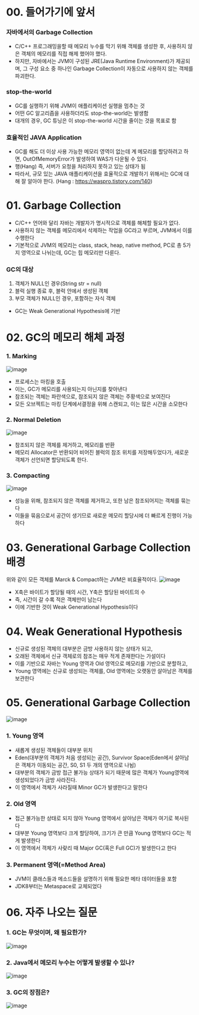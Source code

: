 # 00. 들어가기에 앞서
### 자바에서의 Garbage Collection
- C/C++ 프로그래밍을할 때 메모리 누수를 막기 위해 객체를 생성한 후, 사용하지 않은 객체의 메모리를 직접 해제 했어야 했다.
- 하지만, 자바에서는 JVM이 구성된 JRE(Java Runtime Environment)가 제공되며, 그 구성 요소 중 하나인 Garbage Collection이 자동으로 사용하지 않는 객체를 파괴한다.

### stop-the-world
- GC를 실행하기 위해 JVM이 애플리케이션 실행을 멈추는 것
- 어떤 GC 알고리즘을 사용하더라도 stop-the-world는 발생함
- 대개의 경우, GC 튜닝은 이 stop-the-world 시간을 줄이는 것을 목표로 함

### 효율적인 JAVA Application
- GC를 해도 더 이상 사용 가능한 메모리 영역이 없는데 계 메모리를 할당하려고 하면, OutOfMemoryError가 발생하여 WAS가 다운될 수 있다.
- 행(Hang) 즉, 서버가 요청을 처리하지 못하고 있는 상태가 됨
- 따라서, 규모 있는 JAVA 애플리케이션을 효율적으로 개발하기 위해서는 GC에 대해 잘 알아야 한다.
(Hang : https://waspro.tistory.com/140)

# 01. Garbage Collection
- C/C++ 언어와 달리 자바는 개발자가 명시적으로 객체를 해체할 필요가 없다.
- 사용하지 않는 객체를 메모리에서 삭제하는 작업을 GC라고 부르며, JVM에서 이를 수행한다
- 기본적으로 JVM의 메모리는 class, stack, heap, native method, PC로 총 5가지 영역으로 나뉘는데, GC는 힙 메모리만 다룬다.

### GC의 대상
1. 객체가 NULL인 경우(String str = null)
2. 블럭 실행 종료 후, 블럭 안에서 생성된 객체
3. 부모 객체가 NULL인 경우, 포함하는 자식 객체
- GC는 Weak Generational Hypothesis에 기반

# 02. GC의 메모리 해체 과정
### 1. Marking
![image](https://github.com/user-attachments/assets/10af13d7-ec63-43e0-a303-7e9175fce759)
- 프로세스는 마킹을 호출
- 이는, GC가 메모리를 사용되는지 아닌지를 찾아낸다
- 참조되는 객체는 파란색으로, 참조되지 않은 객체는 주황색으로 보여진다
- 모든 오브젝트는 마킹 단계에서결정을 위해 스캔되고, 이는 많은 시간을 소모한다

### 2. Normal Deletion
![image](https://github.com/user-attachments/assets/0786f8e4-e35b-4910-a558-8e36684f7d52)
- 참조되지 않은 객체를 제거하고, 메모리를 반환
- 메모리 Allocator은 반환되어 비어진 블럭의 참조 위치를 저장해두었다가, 새로운 객체가 선언되면 할당되도록 한다.

### 3. Compacting
![image](https://github.com/user-attachments/assets/f4f3651e-5061-44fa-9440-8feb885b7e62)
- 성능을 위해, 참조되지 않은 객체를 제거하고, 또한 남은 참조되어지는 객체를 묶는다
- 이들을 묶음으로서 공간이 생기므로 새로운 메모리 할당시에 더 빠르게 진행이 가능하다

# 03. Generational Garbage Collection 배경
위와 같이 모든 객체를 Marck & Compact하는 JVM은 비효율적이다.
![image](https://github.com/user-attachments/assets/ee576689-f7c2-472f-9338-36f0011c0def)
- X축은 바이트가 할당될 때의 시간, Y축은 할당된 바이트의 수
- 즉, 시간이 갈 수록 적은 객체만이 남는다
- 이에 기반한 것이 Weak Generational Hypothesis이다

# 04. Weak Generational Hypothesis
- 신규로 생성된 객체의 대부분은 금방 사용하지 않는 상태가 되고,
- 오래된 객체에서 신규 객체로의 참조는 매우 적게 존재한다는 가설이다
- 이를 기반으로 자바는 Young 영역과 Old 영역으로 메모리를 기반으로 분할하고,
- Young 영역에는 신규로 생성되는 객체를, Old 영역에는 오랫동안 살아남은 객체를 보관한다

# 05. Generational Garbage Collection
![image](https://github.com/user-attachments/assets/84b5b8e4-a3cd-434e-9aaa-bc639b307d63)
### 1. Young 영역
- 새롭게 생성된 객체들이 대부분 위치
- Eden(대부분의 객체가 처음 생성되는 공간), Survivor Space(Eden에서 살아남은 객체가 이동되는 공간, S0, S1 두 개의 영역으로 나뉨)
- 대부분의 객체가 금방 접근 불가능 상태가 되기 때문에 많은 객체가 Young영역에 생성되었다가 금방 사라진다.
- 이 영역에서 객체가  사라질때 Minor GC가 발생한다고 말한다

### 2. Old 영역
- 접근 불가능한 상태로 되지 않아 Young 영역에서 살아남은 객체가 여기로 복사된다
- 대부분 Young 영역보다 크게 할당하여, 크기가 큰 만큼 Young 영역보다 GC는 적게 발생한다
- 이 영역에서 객체가 사랒리 때 Major GC(혹은 Full GC)가 발생한다고 한다

### 3. Permanent 영역(=Method Area)
- JVM이 클래스들과 메소드들을 설명하기 위해 필요한 메타 데이터들을 포함
- JDK8부터는 Metaspace로 교체되었다

# 06. 자주 나오는 질문
### 1. GC는 무엇이며, 왜 필요한가?
![image](https://github.com/user-attachments/assets/52f3177f-4099-4539-9d0e-bdc581c307fe)

### 2. Java에서 메모리 누수는 어떻게 발생할 수 있나?
![image](https://github.com/user-attachments/assets/a51ed1e8-dd11-45a5-abec-d503b66d6a7c)

### 3. GC의 장점은?
![image](https://github.com/user-attachments/assets/007dfbb5-8486-4039-a743-79d2b433e2c0)
